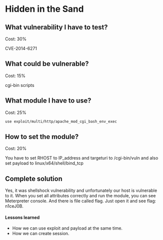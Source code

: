 # Hidden in the Sand

## What vulnerability I have to test?

Cost: 30%

CVE-2014-6271

## What could be vulnerable?

Cost: 15%

cgi-bin scripts

## What module I have to use?

Cost: 25%

```bash
use exploit/multi/http/apache_mod_cgi_bash_env_exec
 ```

## How to set the module?

Cost: 20%

You have to set RHOST to IP_address and targeturi to /cgi-bin/vuln and also set payload to linux/x64/shell/bind_tcp
 
## Complete solution

Yes, it was shellshock vulnerability and unfortunately our host is vulnerable to it.
When you set all attributes correctly and run the module, you can see Meterpreter console.
And there is file called flag. Just open it and see flag: n1ceJ0B.

#### Lessons learned

  * How we can use exploit and payload at the same time.
  * How we can create session.
